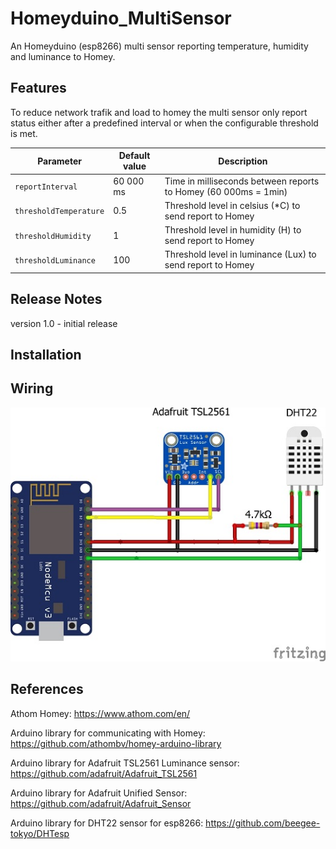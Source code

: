 # Homeyduino_MultiSensor
An Homeyduino (esp8266) multi sensor reporting temperature, humidity and luminance to Homey.

## Features
To reduce network trafik and load to homey the multi sensor only report status either after a predefined interval or when the configurable threshold is met.

| Parameter              | Default value  | Description                                                          |
| ---------------------- | -------------- | -------------------------------------------------------------------- |
| `reportInterval`       | 60 000 ms      | Time in milliseconds between reports to Homey (60 000ms = 1min)      |
| `thresholdTemperature` | 0.5            | Threshold level in celsius (*C) to send report to Homey              |
| `thresholdHumidity`    | 1              | Threshold level in humidity (H) to send report to Homey              |
| `thresholdLuminance`   | 100            | Threshold level in luminance (Lux) to send report to Homey           |

## Release Notes
version 1.0 - initial release

## Installation

## Wiring

![Homeyduino_MultiSensor](https://github.com/MagnusPer/Homeyduino_MultiSensor/blob/master/docs/Homeyduino_MultiSensor.jpg)

## References
Athom Homey: https://www.athom.com/en/

Arduino library for communicating with Homey: https://github.com/athombv/homey-arduino-library

Arduino library for Adafruit TSL2561 Luminance sensor: https://github.com/adafruit/Adafruit_TSL2561

Arduino library for Adafruit Unified Sensor: https://github.com/adafruit/Adafruit_Sensor

Arduino library for DHT22 sensor for esp8266: https://github.com/beegee-tokyo/DHTesp
